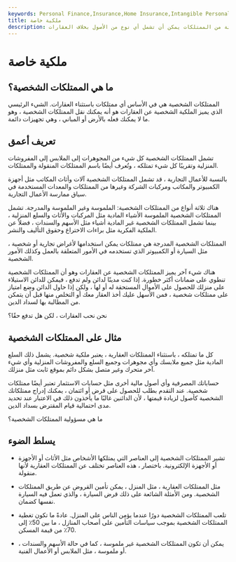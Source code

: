 ```yaml
---
keywords: Personal Finance,Insurance,Home Insurance,Intangible Personal Property,Listed Personal Property,Personal Property,Real Estate,Tangible Personal Property
title: ملكية خاصة
description: الملكية الشخصية هي فئة من الممتلكات يمكن أن تشمل أي نوع من الأصول بخلاف العقارات.
---
```


# ملكية خاصة
## ما هي الممتلكات الشخصية؟

الممتلكات الشخصية هي في الأساس أي ممتلكات باستثناء العقارات. الشيء الرئيسي الذي يميز الملكية الشخصية عن العقارات هو أنه يمكنك نقل الممتلكات الشخصية ، وهو ما لا يمكنك فعله بالأرض أو المباني ، وهي تجهيزات دائمة.

## تعريف أعمق

تشمل الممتلكات الشخصية كل شيء من المجوهرات إلى الملابس إلى المفروشات المنزلية وتقريبًا كل شيء تمتلكه ، وتُعرف أيضًا باسم الممتلكات المنقولة والممتلكات.

بالنسبة للأعمال التجارية ، قد تشمل الممتلكات الشخصية آلات وأثاث المكاتب مثل أجهزة الكمبيوتر والمكاتب ومركبات الشركة وغيرها من الممتلكات والمعدات المستخدمة في سياق ممارسة الأعمال التجارية.

هناك ثلاثة أنواع من الممتلكات الشخصية: الملموسة وغير الملموسة والمدرجة. تشمل الممتلكات الشخصية الملموسة الأشياء المادية مثل المركبات والأثاث والسلع المنزلية ، بينما تشمل الممتلكات الشخصية غير المادية أشياء مثل الأسهم والسندات ، فضلاً عن الملكية الفكرية مثل براءات الاختراع وحقوق التأليف والنشر.

الممتلكات الشخصية المدرجة هي ممتلكات يمكن استخدامها لأغراض تجارية أو شخصية ، مثل السيارة أو الكمبيوتر الذي تستخدمه في الأمور المتعلقة بالعمل وكذلك الأمور الشخصية.

هناك شيء آخر يميز الممتلكات الشخصية عن العقارات وهو أن الممتلكات الشخصية تنطوي على ضمانات أكثر خطورة. إذا كنت مدينًا لدائن ولم تدفع ، فيمكن للدائن الاستيلاء على منزلك للحصول على الأموال المستحقة له أو لها ، ولكن إذا حاول الدائن وضع امتياز على ممتلكات شخصية ، فمن الأسهل عليك أخذ العقار معك أو التخلص منها قبل أن يتمكن من المطالبة بها لسداد الدين.

نحن نحب العقارات ، لكن هل تدفع حقًا؟

## مثال على الممتلكات الشخصية

كل ما تمتلكه ، باستثناء الممتلكات العقارية ، يعتبر ملكية شخصية. يشمل ذلك السلع المادية مثل جميع ملابسك وأي مجوهرات وجميع السلع والمفروشات المنزلية وأي شيء آخر متحرك وغير متصل بشكل دائم بموقع ثابت مثل منزلك.

حساباتك المصرفية وأي أصول مالية أخرى مثل حسابات الاستثمار تعتبر أيضًا ممتلكات شخصية. عند التقدم بطلب للحصول على قرض أو ائتمان ، يمكنك إدراج ممتلكاتك الشخصية كأصول لزيادة قيمتها ، لأن الدائنين غالبًا ما يأخذون ذلك في الاعتبار عند تحديد مدى احتمالية قيام المقترض بسداد الدين.

ما هي مسؤولية الممتلكات الشخصية؟

## يسلط الضوء

- تشير الممتلكات الشخصية إلى العناصر التي يمتلكها الأشخاص مثل الأثاث أو الأجهزة أو الأجهزة الإلكترونية. باختصار ، هذه العناصر تختلف عن الممتلكات العقارية لأنها منقولة.

- مثل الممتلكات العقارية ، مثل المنزل ، يمكن تأمين القروض عن طريق الممتلكات الشخصية. ومن الأمثلة الشائعة على ذلك قرض السيارة ، والذي تعمل فيه السيارة نفسها كضمان.

- تلعب الممتلكات الشخصية دورًا عندما يؤمن الناس على المنزل. عادةً ما تكون تغطية الممتلكات الشخصية بموجب سياسات التأمين على أصحاب المنازل ، ما بين 50٪ إلى 70٪ من قيمة المسكن.

- يمكن أن تكون الممتلكات الشخصية غير ملموسة ، كما في حالة الأسهم والسندات ، أو ملموسة ، مثل الملابس أو الأعمال الفنية.

